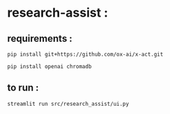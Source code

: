 # research-assist :

## requirements :

```
pip install git+https://github.com/ox-ai/x-act.git
```
```
pip install openai chromadb
```

## to run :

```
streamlit run src/research_assist/ui.py
```